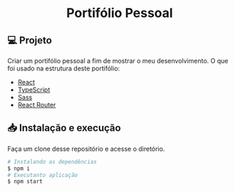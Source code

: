 <h1 align="center">Portifólio Pessoal</h1>

## 💻 Projeto
Criar um portifólio pessoal a fim de mostrar o meu desenvolvimento. O que foi usado na estrutura deste portifólio:

 - [React](https://pt-br.reactjs.org/)
 - [TypeScript](https://www.typescriptlang.org/)
 - [Sass](https://sass-lang.com/)
 - [React Router](https://reactrouter.com/en/main)

## 📥 Instalação e execução

Faça um clone desse repositório e acesse o diretório.

```bash
# Instalando as dependências
$ npm i
# Executanto aplicação
$ npm start
```
